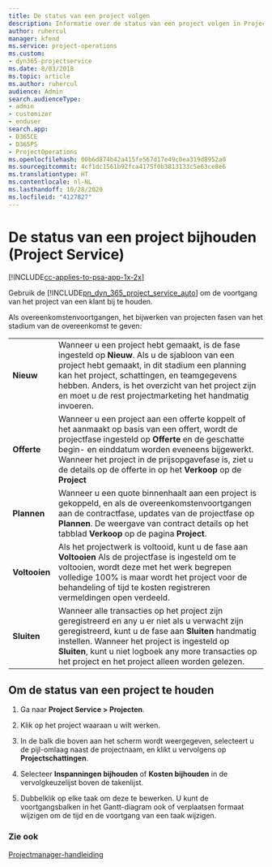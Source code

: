 ```yaml
---
title: De status van een project volgen
description: Informatie over de status van een project volgen in Project Service
author: ruhercul
manager: kfend
ms.service: project-operations
ms.custom:
- dyn365-projectservice
ms.date: 8/03/2018
ms.topic: article
ms.author: ruhercul
audience: Admin
search.audienceType:
- admin
- customizer
- enduser
search.app:
- D365CE
- D365PS
- ProjectOperations
ms.openlocfilehash: 00b6d874b42a415fe567d17e49c0ea319d8952a0
ms.sourcegitcommit: 4cf1dc1561b92fca4175f0b3813133c5e63ce8e6
ms.translationtype: HT
ms.contentlocale: nl-NL
ms.lasthandoff: 10/28/2020
ms.locfileid: "4127827"
---
```

# <a name="track-a-projects-status-project-service"></a>De status van een project bijhouden (Project Service)

[!INCLUDE[cc-applies-to-psa-app-1x-2x](../includes/cc-applies-to-psa-app-1x-2x.md)]

Gebruik de [!INCLUDE[pn_dyn_365_project_service_auto](../includes/pn-dyn-365-project-service-auto.md)] om de voortgang van het project van een klant bij te houden.  

Als overeenkomstenvoortgangen, het bijwerken van projecten fasen van het stadium van de overeenkomst te geven:  


|              |                                                                                                                                                                                                                                                                                                  |
|--------------|--------------------------------------------------------------------------------------------------------------------------------------------------------------------------------------------------------------------------------------------------------------------------------------------------|
|   **Nieuw**    | Wanneer u een project hebt gemaakt, is de fase ingesteld op **Nieuw**. Als u de sjabloon van een project hebt gemaakt, in dit stadium een planning kan het project, schattingen, en teamgegevens hebben. Anders, is het overzicht van het project zijn en moet u de rest projectmarketing het handmatig invoeren. |
|  **Offerte**   |      Wanneer u een project aan een offerte koppelt of het aanmaakt op basis van een offert, wordt de projectfase ingesteld op **Offerte** en de geschatte begin- en einddatum worden eveneens bijgewerkt. Wanneer het project in de prijsopgavefase is, ziet u de details op de offerte in op het **Verkoop** op de **Project**      |
|   **Plannen**   |                                     Wanneer u een quote binnenhaalt aan een project is gekoppeld, en als de overeenkomstenvoortgangen aan de contractfase, updates van de projectfase op **Plannen**. De weergave van contract details op het tabblad **Verkoop** op de pagina **Project**.                                      |
| **Voltooien** |                    Als het projectwerk is voltooid, kunt u de fase aan **Voltooien** Als de projectfase is ingesteld om te voltooien, wordt deze met het werk begrepen volledige 100% is maar wordt het project voor de behandeling of tijd te kosten registreren vermeldingen open verdeeld.                     |
|  **Sluiten**   |           Wanneer alle transacties op het project zijn geregistreerd en any u er niet als u verwacht zijn geregistreerd, kunt u de fase aan **Sluiten** handmatig instellen. Wanneer het project is ingesteld op **Sluiten**, kunt u niet logboek any more transacties op het project en het project alleen worden gelezen.           |

## <a name="to-track-a-projects-status"></a>Om de status van een project te houden  

1.  Ga naar **Project Service > Projecten**.  

2.  Klik op het project waaraan u wilt werken.  

3.  In de balk die boven aan het scherm wordt weergegeven, selecteert u de pijl-omlaag naast de projectnaam, en klikt u vervolgens op **Projectschattingen**.  

4.  Selecteer **Inspanningen bijhouden** of **Kosten bijhouden** in de vervolgkeuzelijst boven de takenlijst.  

5.  Dubbelklik op elke taak om deze te bewerken. U kunt de voortgangsbalken in het Gantt-diagram ook of verplaatsen formaat wijzigen om de tijd en de voortgang van een taak wijzigen.  

### <a name="see-also"></a>Zie ook  
 [Projectmanager-handleiding](../psa/project-manager-guide.md)
